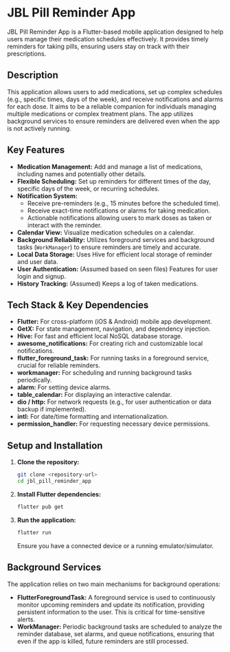 # JBL Pill Reminder App

JBL Pill Reminder App is a Flutter-based mobile application designed to help users manage their
medication schedules effectively. It provides timely reminders for taking pills, ensuring users stay
on track with their prescriptions.

## Description

This application allows users to add medications, set up complex schedules (e.g., specific times,
days of the week), and receive notifications and alarms for each dose. It aims to be a reliable
companion for individuals managing multiple medications or complex treatment plans. The app utilizes
background services to ensure reminders are delivered even when the app is not actively running.

## Key Features

* **Medication Management:** Add and manage a list of medications, including names and potentially
  other details.
* **Flexible Scheduling:** Set up reminders for different times of the day, specific days of the
  week, or recurring schedules.
* **Notification System:**
    * Receive pre-reminders (e.g., 15 minutes before the scheduled time).
    * Receive exact-time notifications or alarms for taking medication.
    * Actionable notifications allowing users to mark doses as taken or interact with the reminder.
* **Calendar View:** Visualize medication schedules on a calendar.
* **Background Reliability:** Utilizes foreground services and background tasks (`WorkManager`) to
  ensure reminders are timely and accurate.
* **Local Data Storage:** Uses Hive for efficient local storage of reminder and user data.
* **User Authentication:** (Assumed based on seen files) Features for user login and signup.
* **History Tracking:** (Assumed) Keeps a log of taken medications.

## Tech Stack & Key Dependencies

* **Flutter:** For cross-platform (iOS & Android) mobile app development.
* **GetX:** For state management, navigation, and dependency injection.
* **Hive:** For fast and efficient local NoSQL database storage.
* **awesome_notifications:** For creating rich and customizable local notifications.
* **flutter_foreground_task:** For running tasks in a foreground service, crucial for reliable
  reminders.
* **workmanager:** For scheduling and running background tasks periodically.
* **alarm:** For setting device alarms.
* **table_calendar:** For displaying an interactive calendar.
* **dio / http:** For network requests (e.g., for user authentication or data backup if
  implemented).
* **intl:** For date/time formatting and internationalization.
* **permission_handler:** For requesting necessary device permissions.

## Setup and Installation

1. **Clone the repository:**
   ```bash
   git clone <repository-url>
   cd jbl_pill_reminder_app
   ```
2. **Install Flutter dependencies:**
   ```bash
   flutter pub get
   ```
3. **Run the application:**
   ```bash
   flutter run
   ```
   Ensure you have a connected device or a running emulator/simulator.

## Background Services

The application relies on two main mechanisms for background operations:

* **FlutterForegroundTask:** A foreground service is used to continuously monitor upcoming reminders
  and update its notification, providing persistent information to the user. This is critical for
  time-sensitive alerts.
* **WorkManager:** Periodic background tasks are scheduled to analyze the reminder database, set
  alarms, and queue notifications, ensuring that even if the app is killed, future reminders are
  still processed.
